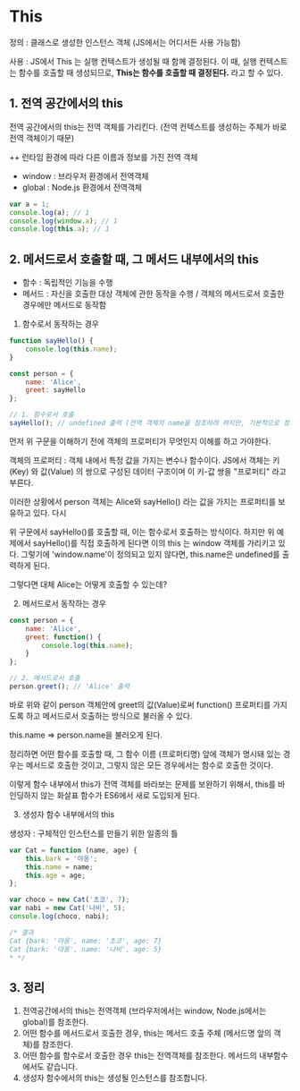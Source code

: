 # This

정의 : 클래스로 생성한 인스턴스 객체 (JS에서는 어디서든 사용 가능함)

사용 : JS에서 This 는 실행 컨텍스트가 생성될 때 함께 결정된다. 이 때, 실행 컨텍스트는 함수를 호출할 때 생성되므로, **This는 함수를 호출할 때 결정된다.** 라고 할 수 있다.

## 1. 전역 공간에서의 this
 전역 공간에서의 this는 전역 객체를 가리킨다. (전역 컨텍스트를 생성하는 주체가 바로 전역 객체이기 때문)

++ 런타임 환경에 따라 다른 이름과 정보를 가진 전역 객체
+ window : 브라우저 환경에서 전역객체
+ global : Node.js 환경에서 전역객체

```javascript
var a = 1;
console.log(a); // 1
console.log(window.a); // 1
console.log(this.a); // 1
```

## 2. 메서드로서 호출할 때, 그 메서드 내부에서의 this
+ 함수 : 독립적인 기능을 수행
+ 메서드 : 자신을 호출한 대상 객체에 관한 동작을 수행 / 객체의 메서드로서 호출한 경우에만 메서드로 동작함

1) 함수로서 동작하는 경우
```js
function sayHello() {
    console.log(this.name);
}

const person = {
    name: 'Alice',
    greet: sayHello
};

// 1. 함수로서 호출
sayHello(); // undefined 출력 (전역 객체의 name을 참조하려 하지만, 기본적으로 정의되지 않음)
```

먼저 위 구문을 이해하기 전에 객체의 프로퍼티가 무엇인지 이해를 하고 가야한다.

객체의 프로퍼티 : 객체 내에서 특정 값을 가지는 변수나 함수이다. JS에서 객체는 키(Key) 와 값(Value) 의 쌍으로 구성된 데이터 구조이며 이 키-값 쌍을 "프로퍼티" 라고 부른다.

이러한 상황에서  person 객체는 Alice와 sayHello() 라는 값을 가지는 프로퍼티를 보유하고 있다. 다시

위 구문에서 sayHello()를 호출할 때, 이는 함수로서 호출하는 방식이다. 하지만 위 예제에서 sayHello()를 직접 호출하게 된다면 이의 this 는 window 객체를 가리키고 있다. 그렇기에 'window.name'이 정의되고 있지 않다면, this.name은 undefined를 출력하게 된다.

그렇다면 대체 Alice는 어떻게 호출할 수 있는데?

2) 메서드로서 동작하는 경우
```js
const person = {
    name: 'Alice',
    greet: function() {
        console.log(this.name);
    }
};

// 2. 메서드로서 호출
person.greet(); // 'Alice' 출력
```
바로 위와 같이 person 객체안에 greet의 값(Value)로써 function() 프로퍼티를 가지도록 하고 메서드로서 호출하는 방식으로 불러올 수 있다.

this.name => person.name을 불러오게 된다.

정리하면 어떤 함수를 호출할 때, 그 함수 이름 (프로퍼티명) 앞에 객체가 명시돼 있는 경우는 메서드로 호출한 것이고, 그렇지 않은 모든 경우에서는 함수로 호출한 것이다.

이렇게 함수 내부에서 this가 전역 객체를 바라보는 문제를 보완하기 위해서, this를 바인딩하지 않는 화살표 함수가 ES6에서 새로 도입되게 된다.

3) 생성자 함수 내부에서의 this

생성자 : 구체적인 인스턴스를 만들기 위한 일종의 틀
```js
var Cat = function (name, age) {
    this.bark = '야옹';
    this.name = name;
    this.age = age;
};

var choco = new Cat('초코', 7);
var nabi = new Cat('나비', 5);
console.log(choco, nabi);

/* 결과
Cat {bark: '야옹', name: '초코', age: 7}
Cat {bark: '야옹', name: '나비', age: 5} 
* */
```

## 3. 정리

1. 전역공간에서의 this는 전역객체 (브라우저에서는 window, Node.js에서는 global)를 참조한다.
2. 어떤 함수를 메서드로서 호출한 경우, this는 메서드 호출 주체 (메서드명 앞의 객체)를 참조한다.
3. 어떤 함수를 함수로서 호출한 경우 this는 전역객체를 참조한다. 메서드의 내부함수에서도 같습니다.
4. 생성자 함수에서의 this는 생성될 인스턴스를 참조합니다.